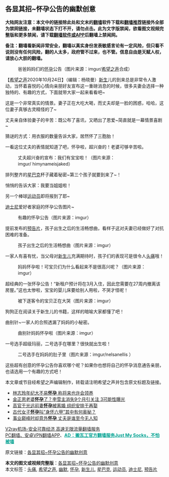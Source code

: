  <h2>各显其招~怀孕公告的幽默创意</h2> <p class="notice"><b>大陆网友注意：本文中的链接除此处和文末的<a href="https://github.com/bannedbook/fanqiang" >翻墙</a>软件下载和<a href="https://github.com/killgcd/justmysocks/blob/master/README.md">翻墙推荐</a>链接外全部为禁网链接，未翻墙状态下打不开，请勿点击。此为文字版禁闻，欲看图文视频完整版和更多禁闻，请下载<a href="https://github.com/bannedbook/fanqiang">翻墙软件或APP</a>后翻墙上禁闻网。</p><p>备注：翻墙看新闻非常安全，翻墙以真实身份发表敏感言论有一定风险，但只看不说则没有任何风险，翻的人太多，政府管不过来，也不管。信息自由是天赋人权，请放心大胆的翻墙。</b></p>  <div class="entry"> <figure><figcaption>爸爸妈妈们的<a href="https://www.bannedbook.org/bnews/tag/%e6%80%80%e5%ad%95/" class="st_tag internal_tag" rel="tag" title="标签 怀孕 下的日志">怀孕</a>公告（图片来源：imgur/<a href="https://www.bannedbook.org/bnews/tag/%e5%b8%8c%e6%9c%9b%e4%b9%8b%e5%a3%b0/" class="st_tag internal_tag" rel="tag" title="标签 希望之声 下的日志">希望之声</a>合成）</figcaption></figure> <p>【<span class='wp_keywordlink_affiliate'><a href="https://www.soundofhope.org" title="希望之声" target="_blank">希望之声</a></span>2020年10月24日】（编辑：杨晓曼）<span class='wp_keywordlink'><a href="https://www.bannedbook.org/forum2/topic1642.html" title="正见网《新生》" target="_blank">新生</a></span>儿的到来总是非常令人激动，当怀着喜悦的心情向亲朋好友宣布这一重磅消息的时候，很多夫妻会选择一种独特的、有趣的方式，下面就带大家一起来看看吧~</p> <p>这是一个非常真实的情景。妻子正在大吃大喝，而丈夫却是一脸的困惑，哈哈，这位妻子真够古灵精怪的了~</p> <p></p> <p>丈夫亲自体验妻子的辛苦：既公布了喜讯，又晒出了恩爱~简直就是一幕情景喜剧~</p> <p></p> <p>猜谜的方式：用衣服的数量告诉大家，居然怀了三胞胎！</p>  <p></p> <p>一看这位丈夫的表情就知道了吧，怀孕啦，超兴奋的！老婆可够辛苦啦。</p> <figure><figcaption> 丈夫超兴奋的宣布：我们有宝宝啦！（图片来源：imgur/ himynameisjaked）</figcaption></figure> <p>排列整齐的<a href="https://www.bannedbook.org/bnews/tag/%e6%98%9f%e5%b7%b4%e5%85%8b/" class="st_tag internal_tag" rel="tag" title="标签 星巴克 下的日志">星巴克</a>杯子藏着秘密~第三个孩子就要到来了~！</p> <p></p> <p>悄悄的告诉大家：我要当姐姐啦！</p> <p></p>  <p>另一个棒球<a href="https://www.bannedbook.org/bnews/tag/%E8%BF%90%E5%8A%A8%E5%91%98/" class="st_tag internal_tag" rel="tag" title="标签 运动员 下的日志">运动员</a>即将报到了耶~</p> <p></p> <p><a href="https://www.bannedbook.org/bnews/tag/%e8%bf%aa%e5%a3%ab%e5%b0%bc/" class="st_tag internal_tag" rel="tag" title="标签 迪士尼 下的日志">迪士尼</a>爱好者家庭的怀孕公告图片~</p> <figure><figcaption> 有趣的怀孕公告（图片来源：imgur）</figcaption></figure> <p>提前发布的<a href="https://www.bannedbook.org/bnews/tag/%e9%a2%84%e5%91%8a%e7%89%87/" class="st_tag internal_tag" rel="tag" title="标签 预告片 下的日志">预告片</a>，孩子出生之后的生活畅想曲，看样子这对夫妻已经做好了对抗困难的准备。</p> <figure><figcaption> 孩子出生之后的生活畅想曲（图片来源：imgur）</figcaption></figure> <p>一家人有喜有忧，当父母对<a href="https://www.bannedbook.org/bnews/tag/%E6%96%B0%E7%94%9F%E5%84%BF/" class="st_tag internal_tag" rel="tag" title="标签 新生儿 下的日志">新生儿</a>充满期待时，孩子们的表现可是很令人<a href="https://www.bannedbook.org/bnews/tag/%e5%a4%b4%e7%97%9b/" class="st_tag internal_tag" rel="tag" title="标签 头痛 下的日志">头痛</a>哦！</p> <figure><figcaption> 妈妈怀孕啦！可宝贝们为什么看起来不是很高兴呢？（图片来源：imgur）</figcaption></figure> <p>超经典的一张怀孕公告！“新租户预计将在3月入住，因此您需要在27周内撤离该房屋。”这也太惨啦，宝宝的婴儿床要给别人用啦，不哭才怪呢！</p>  <figure><figcaption> 被下逐客令的宝贝正在大哭（图片来源：imgur）</figcaption></figure> <p>狗狗正在阅读关于新生儿的书籍，这样的暗喻大家都懂了吧！</p> <p></p> <p>曲别针~一家人的合照透漏了妈妈的小秘密。</p> <figure><figcaption> 曲别针妈妈怀孕啦（图片来源：imgur）</figcaption></figure> <p>一号选手超级玛丽，二号选手在哪里？很快就出生啦！</p> <figure><figcaption> 二号选手在妈妈的肚子里（图片来源：imgur/nelsanellis ）</figcaption></figure> <p>这些超有创意的怀孕公告你喜欢哪个呢？如果你也想将自己的怀孕消息通告亲朋，也请选用一个有趣的方式吧！</p> <p>本文章或节目经希望之声编辑制作，转载请注明希望之声并包含原文标题及链接。</p>  <ul class='op-related-articles' title='相关阅读'> <li><a href='https://www.bannedbook.org/bnews/yule/20201015/1413906.html' target='_blank'>林志玲年纪大不易<b>怀孕</b> 称将来也许会领养</a></li> <li><a href='https://www.bannedbook.org/bnews/worldnews/20201013/1412627.html' target='_blank'>金正恩老婆<b>怀孕</b>了？李雪主消失9个月引关注 3可能性曝光</a></li> <li><a href='https://www.bannedbook.org/bnews/cnnews/20201010/1411171.html' target='_blank'>高官于光远前妻<b>怀孕</b>被离婚 组织安排于再娶</a></li> <li><a href='https://www.bannedbook.org/bnews/lifebaike/20200922/1401065.html' target='_blank'>古代女子<b>怀孕</b>叫“身怀六甲”其中有何奥秘？</a></li> <li><a href='https://www.bannedbook.org/bnews/yule/20200909/1393572.html' target='_blank'>事业巅峰时却意外<b>怀孕</b> 丈夫是谁至今无人知</a></li> </ul> <p class="texttj"> <a href="https://www.bannedbook.org/forum23/topic22702.html" target="_blank">V2ray机场-安全可靠经济 高速无限流量翻墙服务</a><br/> <a href="https://github.com/bannedbook/fanqiang/wiki/%E7%A6%81%E9%97%BB%E7%BD%91%E5%AE%89%E5%8D%93%E7%BF%BB%E5%A2%99%E6%96%B0%E9%97%BBAPP" target="_blank">PC翻墙、安卓VPN翻墙APP</a>、<span onclick="window.open('https://github.com/killgcd/justmysocks/blob/master/README.md')" style="font-weight:bold;color:#00A191;cursor:pointer;text-decoration:underline;outline:none">AD：搬瓦工官方翻墙服务Just My Socks，不怕被墙</span></p><p>原文链接：<a class="src_link"  href="https://www.soundofhope.org/post/276319" target="_blank">各显其招~怀孕公告的幽默创意</a></p><a name='sharetosocial'></a>       <div><b>本文的图文或视频完整版</b>：<a href='https://www.bannedbook.org/bnews/comments/20201024/1419658.html'>各显其招~怀孕公告的幽默创意</a></div>  </div><!--END ENTRY--> <div class="postfooter"> <div>本文标签：<a href="https://www.bannedbook.org/bnews/tag/%e5%a4%b4%e7%97%9b/" rel="tag">头痛</a>, <a href="https://www.bannedbook.org/bnews/tag/%e5%b8%8c%e6%9c%9b%e4%b9%8b%e5%a3%b0/" rel="tag">希望之声</a>, <a href="https://www.bannedbook.org/bnews/tag/%E5%B9%BD%E9%BB%98/" rel="tag">幽默</a>, <a href="https://www.bannedbook.org/bnews/tag/%e6%80%80%e5%ad%95/" rel="tag">怀孕</a>, <a href="https://www.bannedbook.org/bnews/tag/%E6%96%B0%E7%94%9F%E5%84%BF/" rel="tag">新生儿</a>, <a href="https://www.bannedbook.org/bnews/tag/%e6%98%9f%e5%b7%b4%e5%85%8b/" rel="tag">星巴克</a>, <a href="https://www.bannedbook.org/bnews/tag/%E8%BF%90%E5%8A%A8%E5%91%98/" rel="tag">运动员</a>, <a href="https://www.bannedbook.org/bnews/tag/%e8%bf%aa%e5%a3%ab%e5%b0%bc/" rel="tag">迪士尼</a>, <a href="https://www.bannedbook.org/bnews/tag/%e9%a2%84%e5%91%8a%e7%89%87/" rel="tag">预告片</a></div>  </div><!--END POSTFOOTER--> 
